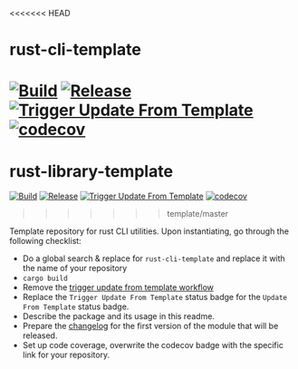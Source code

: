 <<<<<<< HEAD
# rust-cli-template
[![Build](https://github.com/infra-blocks/rust-cli-template/actions/workflows/build.yml/badge.svg)](https://github.com/infra-blocks/rust-cli-template/actions/workflows/build.yml)
[![Release](https://github.com/infra-blocks/rust-cli-template/actions/workflows/release.yml/badge.svg)](https://github.com/infra-blocks/rust-cli-template/actions/workflows/release.yml)
[![Trigger Update From Template](https://github.com/infra-blocks/rust-cli-template/actions/workflows/trigger-update-from-template.yml/badge.svg)](https://github.com/infra-blocks/rust-cli-template/actions/workflows/trigger-update-from-template.yml)
[![codecov](https://codecov.io/gh/infra-blocks/rust-cli-template/graph/badge.svg?token=04IROACGDX)](https://codecov.io/gh/infra-blocks/rust-cli-template)
=======
# rust-library-template
[![Build](https://github.com/infra-blocks/rust-library-template/actions/workflows/build.yml/badge.svg)](https://github.com/infra-blocks/rust-library-template/actions/workflows/build.yml)
[![Release](https://github.com/infra-blocks/rust-library-template/actions/workflows/release.yml/badge.svg)](https://github.com/infra-blocks/rust-library-template/actions/workflows/release.yml)
[![Trigger Update From Template](https://github.com/infra-blocks/rust-library-template/actions/workflows/trigger-update-from-template.yml/badge.svg)](https://github.com/infra-blocks/rust-library-template/actions/workflows/trigger-update-from-template.yml)
[![codecov](https://codecov.io/gh/infra-blocks/rust-library-template/graph/badge.svg?token=CI538QWYH8)](https://codecov.io/gh/infra-blocks/rust-library-template)
>>>>>>> template/master

[//]: # ([![Update From Template]&#40;https://github.com/infra-blocks/rust-cli-template/actions/workflows/update-from-template.yml/badge.svg&#41;]&#40;https://github.com/infra-blocks/rust-cli-template/actions/workflows/update-from-template.yml&#41;)

Template repository for rust CLI utilities. Upon instantiating, go through the following checklist:

- Do a global search & replace for `rust-cli-template` and replace it with the name of your repository
- `cargo build`
- Remove the [trigger update from template workflow](.github/workflows/trigger-update-from-template.yml)
- Replace the `Trigger Update From Template` status badge for the `Update From Template` status badge.
- Describe the package and its usage in this readme.
- Prepare the [changelog](CHANGELOG.md) for the first version of the module that will be released.
- Set up code coverage, overwrite the codecov badge with the specific link for your repository.
